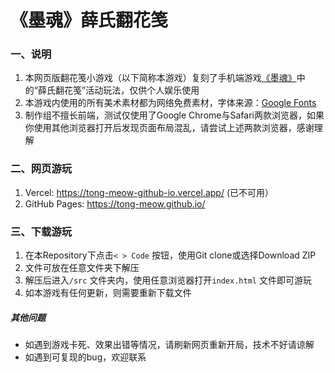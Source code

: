# 《墨魂》薛氏翻花笺
### 一、说明

1. 本网页版翻花笺小游戏（以下简称本游戏）复刻了手机端游戏[《墨魂》](http://mohun.cn/)中的“薛氏翻花笺”活动玩法，仅供个人娱乐使用
2. 本游戏内使用的所有美术素材都为网络免费素材，字体来源：[Google Fonts](https://fonts.google.com/specimen/Ma+Shan+Zheng?subset=chinese-simplified)
3. 制作组不擅长前端，测试仅使用了Google Chrome与Safari两款浏览器，如果你使用其他浏览器打开后发现页面布局混乱，请尝试上述两款浏览器，感谢理解



### 二、网页游玩

1. Vercel: https://tong-meow-github-io.vercel.app/ (已不可用）
2. GitHub Pages: https://tong-meow.github.io/



### 三、下载游玩

1. 在本Repository下点击`< > Code` 按钮，使用Git clone或选择Download ZIP
2. 文件可放在任意文件夹下解压
3. 解压后进入`/src` 文件夹内，使用任意浏览器打开`index.html` 文件即可游玩
4. 如本游戏有任何更新，则需要重新下载文件



##### 其他问题

- 如遇到游戏卡死、效果出错等情况，请刷新网页重新开局，技术不好请谅解
- 如遇到可复现的bug，欢迎联系
